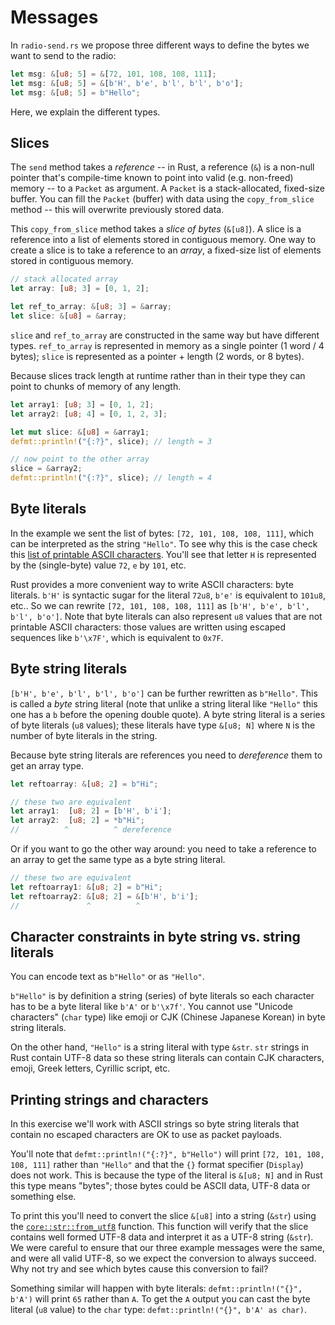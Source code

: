 # Messages

In `radio-send.rs` we propose three different ways to define the bytes we want to send to the radio:

```rust
let msg: &[u8; 5] = &[72, 101, 108, 108, 111];
let msg: &[u8; 5] = &[b'H', b'e', b'l', b'l', b'o'];
let msg: &[u8; 5] = b"Hello";
```

Here, we explain the different types.

## Slices

The `send` method takes a *reference* -- in Rust, a reference (`&`) is a non-null pointer that's compile-time known to point into valid (e.g. non-freed) memory --  to a `Packet` as argument. A `Packet` is a stack-allocated, fixed-size buffer. You can fill the `Packet` (buffer) with data using the `copy_from_slice` method -- this will overwrite previously stored data.

This `copy_from_slice` method takes a *slice of bytes* (`&[u8]`). A slice is a reference into a list of elements stored in contiguous memory. One way to create a slice is to take a reference to an *array*, a fixed-size list of elements stored in contiguous memory.

```rust
// stack allocated array
let array: [u8; 3] = [0, 1, 2];

let ref_to_array: &[u8; 3] = &array;
let slice: &[u8] = &array;
```

`slice` and `ref_to_array` are constructed in the same way but have different types. `ref_to_array` is represented in memory as a single pointer (1 word / 4 bytes); `slice` is represented as a pointer + length (2 words, or 8 bytes).

Because slices track length at runtime rather than in their type they can point to chunks of memory of any length.

```rust ignore
let array1: [u8; 3] = [0, 1, 2];
let array2: [u8; 4] = [0, 1, 2, 3];

let mut slice: &[u8] = &array1;
defmt::println!("{:?}", slice); // length = 3

// now point to the other array
slice = &array2;
defmt::println!("{:?}", slice); // length = 4
```

## Byte literals

In the example we sent the list of bytes: `[72, 101, 108, 108, 111]`, which can be interpreted as the string `"Hello"`. To see why this is the case check this [list of printable ASCII characters][ascii]. You'll see that letter `H` is represented by the (single-byte) value `72`, `e` by `101`, etc.

[ascii]: https://en.wikipedia.org/wiki/ASCII#Printable_characters

Rust provides a more convenient way to write ASCII characters: byte literals. `b'H'` is syntactic sugar for the literal `72u8`, `b'e'` is equivalent to `101u8`, etc.. So we can rewrite `[72, 101, 108, 108, 111]` as `[b'H', b'e', b'l', b'l', b'o']`. Note that byte literals can also represent `u8` values that are not printable ASCII characters: those values are written using escaped sequences like `b'\x7F'`, which is equivalent to `0x7F`.

## Byte string literals

`[b'H', b'e', b'l', b'l', b'o']` can be further rewritten as `b"Hello"`. This is called a *byte* string literal (note that unlike a string literal like `"Hello"` this one has a `b` before the opening double quote). A byte string literal is a series of byte literals (`u8` values); these literals have type `&[u8; N]` where `N` is the number of byte literals in the string.

Because byte string literals are references you need to *dereference* them to get an array type.

```rust
let reftoarray: &[u8; 2] = b"Hi";

// these two are equivalent
let array1:  [u8; 2] = [b'H', b'i'];
let array2:  [u8; 2] = *b"Hi";
//          ^          ^ dereference
```

Or if you want to go the other way around: you need to take a reference to an array to get the same type as a byte string literal.

```rust
// these two are equivalent
let reftoarray1: &[u8; 2] = b"Hi";
let reftoarray2: &[u8; 2] = &[b'H', b'i'];
//               ^          ^
```

## Character constraints in byte string vs. string literals

You can encode text as `b"Hello"` or as `"Hello"`.

`b"Hello"` is by definition a string (series) of byte literals so each character has to be a byte literal like `b'A'` or `b'\x7f'`. You cannot use "Unicode characters" (`char` type) like emoji or CJK (Chinese Japanese Korean) in byte string literals.

On the other hand, `"Hello"` is a string literal with type `&str`. `str` strings in Rust contain UTF-8 data so these string literals can contain CJK characters, emoji, Greek letters, Cyrillic script, etc.

## Printing strings and characters

In this exercise we'll work with ASCII strings so byte string literals that contain no escaped characters are OK to use as packet payloads.

You'll note that `defmt::println!("{:?}", b"Hello")` will print `[72, 101, 108, 108, 111]` rather than `"Hello"` and that the `{}` format specifier (`Display`) does not work. This is because the type of the literal is `&[u8; N]` and in Rust this type means "bytes"; those bytes could be ASCII data, UTF-8 data or something else.

To print this you'll need to convert the slice `&[u8]` into a string (`&str`) using the [`core::str::from_utf8`](https://doc.rust-lang.org/stable/core/str/fn.from_utf8.html) function. This function will verify that the slice contains well formed UTF-8 data and interpret it as a UTF-8 string (`&str`). We were careful to ensure that our three example messages were the same, and were all valid UTF-8, so we expect the conversion to always succeed. Why not try and see which bytes cause this conversion to fail?

Something similar will happen with byte literals: `defmt::println!("{}", b'A')` will print `65` rather than `A`. To get the `A` output you can cast the byte literal (`u8` value) to the `char` type: `defmt::println!("{}", b'A' as char)`.
